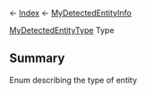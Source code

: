 ← [Index](Api-Index) ← [MyDetectedEntityInfo](Sandbox.ModAPI.Ingame.MyDetectedEntityInfo)

[MyDetectedEntityType](Sandbox.ModAPI.Ingame.MyDetectedEntityType) Type

## Summary

Enum describing the type of entity

